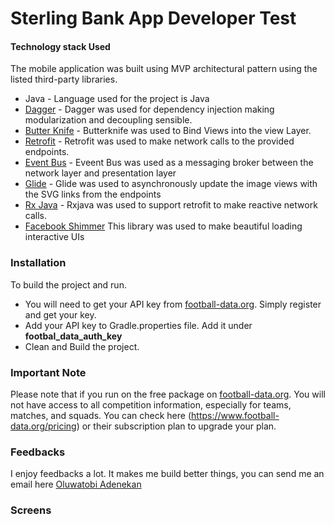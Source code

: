 # Sterling Bank App Developer Test


#### Technology stack Used

The mobile application was built using MVP architectural pattern using the listed third-party libraries.

* Java - Language used for the project is Java
* [Dagger](https://dagger.dev) - Dagger was used for dependency injection making modularization and decoupling sensible.
* [Butter Knife](https://jakewharton.github.io/butterknife) - Butterknife was used to Bind Views into the view Layer.
* [Retrofit](https://square.github.io/retrofit) - Retrofit was used to make network calls to the provided endpoints.
* [Event Bus](http://greenrobot.org/eventbus/) - Eveent Bus was used as a messaging broker between the network layer and presentation layer
* [Glide](https://bumptech.github.io/glide/) -  Glide was used to asynchronously update the image views with the SVG links from the endpoints
* [Rx Java](https://github.com/ReactiveX/RxJava) -   Rxjava was used to support retrofit to make reactive network calls.
* [Facebook Shimmer](http://facebook.github.io/shimmer-android/)  This library was used to make beautiful loading interactive UIs



### Installation

To build the project and run.

* You will need to get your API key from [football-data.org](https://www.football-data.org). Simply register and get your key.
* Add your API key to Gradle.properties file. Add it under **footbal_data_auth_key**
* Clean and Build the project.


### Important Note
Please note that if you run on the free package on [football-data.org](https://www.football-data.org). You will not have access to all competition information, especially for teams, matches, and squads. You can check here (https://www.football-data.org/pricing) or their subscription plan to upgrade your plan.


### Feedbacks
I enjoy feedbacks a lot. It makes me build better things, you can send me an email here [Oluwatobi Adenekan](oluwatobi.t.adenekan@gmail.com)


### Screens

